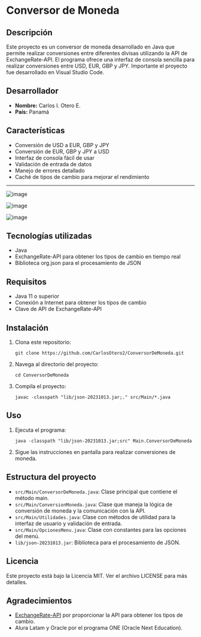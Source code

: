 # Conversor de Moneda

## Descripción
Este proyecto es un conversor de moneda desarrollado en Java que permite realizar conversiones entre diferentes divisas utilizando la API de ExchangeRate-API. El programa ofrece una interfaz de consola sencilla para realizar conversiones entre USD, EUR, GBP y JPY. Importante el proyecto fue desarrollado en Visual Studio Code.

## Desarrollador
- **Nombre:** Carlos I. Otero E.
- **País:** Panamá

## Características
- Conversión de USD a EUR, GBP y JPY
- Conversión de EUR, GBP y JPY a USD
- Interfaz de consola fácil de usar
- Validación de entrada de datos
- Manejo de errores detallado
- Caché de tipos de cambio para mejorar el rendimiento
--------------------------------------------------------------------------
  ![image](https://github.com/user-attachments/assets/cd2036ec-1bbe-47ab-873a-f3a7be682eb9)
  
  ![image](https://github.com/user-attachments/assets/f455df63-81d9-4e40-afbb-a28270c69d67)
  
  ![image](https://github.com/user-attachments/assets/6ab96d7e-6270-481b-97fd-b8aa248e1991)




## Tecnologías utilizadas
- Java
- ExchangeRate-API para obtener los tipos de cambio en tiempo real
- Biblioteca org.json para el procesamiento de JSON

## Requisitos
- Java 11 o superior
- Conexión a Internet para obtener los tipos de cambio
- Clave de API de ExchangeRate-API

## Instalación
1. Clona este repositorio:
   ```
   git clone https://github.com/CarlosOtero2/ConversorDeMoneda.git
   ```
2. Navega al directorio del proyecto:
   ```
   cd ConversorDeMoneda
   ```
3. Compila el proyecto:
   ```
   javac -classpath "lib/json-20231013.jar;." src/Main/*.java
   ```

## Uso
1. Ejecuta el programa:
   ```
   java -classpath "lib/json-20231013.jar;src" Main.ConversorDeMoneda
   ```
2. Sigue las instrucciones en pantalla para realizar conversiones de moneda.

## Estructura del proyecto
- `src/Main/ConversorDeMoneda.java`: Clase principal que contiene el método main.
- `src/Main/ConversionMoneda.java`: Clase que maneja la lógica de conversión de moneda y la comunicación con la API.
- `src/Main/Utilidades.java`: Clase con métodos de utilidad para la interfaz de usuario y validación de entrada.
- `src/Main/OpcionesMenu.java`: Clase con constantes para las opciones del menú.
- `lib/json-20231013.jar`: Biblioteca para el procesamiento de JSON.

## Licencia
Este proyecto está bajo la Licencia MIT. Ver el archivo LICENSE para más detalles.

## Agradecimientos
- [ExchangeRate-API](https://www.exchangerate-api.com/) por proporcionar la API para obtener los tipos de cambio.
- Alura Latam y Oracle por el programa ONE (Oracle Next Education).
